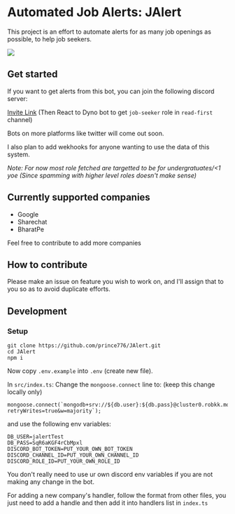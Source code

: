 # Automated Job Alerts: JAlert
This project is an effort to automate alerts for as many job openings as possible, to help job seekers.

![](https://media.discordapp.net/attachments/912603519054401539/983092035886129182/unknown.png)

## Get started
If you want to get alerts from this bot, you can join the following discord server:

[Invite Link](https://discord.gg/wDSm86keTU) (Then React to Dyno bot to get `job-seeker` role in `read-first` channel)

Bots on more platforms like twitter will come out soon.

I also plan to add wekhooks for anyone wanting to use the data of this system.

*Note: For now most role fetched are targetted to be for undergratuates/<1 yoe (Since spamming with higher level roles doesn't make sense)*

## Currently supported companies
- Google
- Sharechat
- BharatPe

Feel free to contribute to add more companies

## How to contribute

Please make an issue on feature you wish to work on, and I'll assign that to you so as to avoid duplicate efforts.

## Development

### Setup

```
git clone https://github.com/prince776/JAlert.git
cd JAlert
npm i
```

Now copy `.env.example` into `.env` (create new file).

In `src/index.ts`: Change the `mongoose.connect` line to: (keep this change locally only)
```
mongoose.connect(`mongodb+srv://${db.user}:${db.pass}@cluster0.robkk.mongodb.net/test?retryWrites=true&w=majority`);
```
and use the following env variables:
```
DB_USER=jalertTest
DB_PASS=SqR6aKGF4rCbMpxl
DISCORD_BOT_TOKEN=PUT_YOUR_OWN_BOT_TOKEN
DISCORD_CHANNEL_ID=PUT_YOUR_OWN_CHANNEL_ID
DISCORD_ROLE_ID=PUT_YOUR_OWN_ROLE_ID
```

You don't really need to use ur own discord env variables if you are not making any change in the bot.

For adding a new company's handler, follow the format from other files, you just need to add a handle and then add it into handlers list in `index.ts`